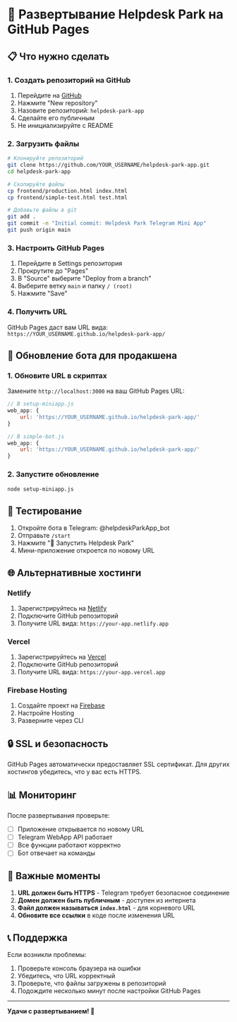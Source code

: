 # 🚀 Развертывание Helpdesk Park на GitHub Pages

## 📋 Что нужно сделать

### 1. Создать репозиторий на GitHub

1. Перейдите на [GitHub](https://github.com)
2. Нажмите "New repository"
3. Назовите репозиторий: `helpdesk-park-app`
4. Сделайте его публичным
5. Не инициализируйте с README

### 2. Загрузить файлы

```bash
# Клонируйте репозиторий
git clone https://github.com/YOUR_USERNAME/helpdesk-park-app.git
cd helpdesk-park-app

# Скопируйте файлы
cp frontend/production.html index.html
cp frontend/simple-test.html test.html

# Добавьте файлы в git
git add .
git commit -m "Initial commit: Helpdesk Park Telegram Mini App"
git push origin main
```

### 3. Настроить GitHub Pages

1. Перейдите в Settings репозитория
2. Прокрутите до "Pages"
3. В "Source" выберите "Deploy from a branch"
4. Выберите ветку `main` и папку `/ (root)`
5. Нажмите "Save"

### 4. Получить URL

GitHub Pages даст вам URL вида:
`https://YOUR_USERNAME.github.io/helpdesk-park-app/`

## 🔧 Обновление бота для продакшена

### 1. Обновите URL в скриптах

Замените `http://localhost:3000` на ваш GitHub Pages URL:

```javascript
// В setup-miniapp.js
web_app: {
    url: 'https://YOUR_USERNAME.github.io/helpdesk-park-app/'
}

// В simple-bot.js
web_app: {
    url: 'https://YOUR_USERNAME.github.io/helpdesk-park-app/'
}
```

### 2. Запустите обновление

```bash
node setup-miniapp.js
```

## 📱 Тестирование

1. Откройте бота в Telegram: @helpdeskParkApp_bot
2. Отправьте `/start`
3. Нажмите "🚀 Запустить Helpdesk Park"
4. Мини-приложение откроется по новому URL

## 🌐 Альтернативные хостинги

### Netlify
1. Зарегистрируйтесь на [Netlify](https://netlify.com)
2. Подключите GitHub репозиторий
3. Получите URL вида: `https://your-app.netlify.app`

### Vercel
1. Зарегистрируйтесь на [Vercel](https://vercel.com)
2. Подключите GitHub репозиторий
3. Получите URL вида: `https://your-app.vercel.app`

### Firebase Hosting
1. Создайте проект на [Firebase](https://firebase.google.com)
2. Настройте Hosting
3. Разверните через CLI

## 🔒 SSL и безопасность

GitHub Pages автоматически предоставляет SSL сертификат.
Для других хостингов убедитесь, что у вас есть HTTPS.

## 📊 Мониторинг

После развертывания проверьте:
- [ ] Приложение открывается по новому URL
- [ ] Telegram WebApp API работает
- [ ] Все функции работают корректно
- [ ] Бот отвечает на команды

## 🚨 Важные моменты

1. **URL должен быть HTTPS** - Telegram требует безопасное соединение
2. **Домен должен быть публичным** - доступен из интернета
3. **Файл должен называться `index.html`** - для корневого URL
4. **Обновите все ссылки** в коде после изменения URL

## 📞 Поддержка

Если возникли проблемы:
1. Проверьте консоль браузера на ошибки
2. Убедитесь, что URL корректный
3. Проверьте, что файлы загружены в репозиторий
4. Подождите несколько минут после настройки GitHub Pages

---

**Удачи с развертыванием! 🎉**

